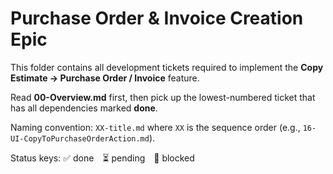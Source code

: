 # Purchase Order & Invoice Creation Epic

This folder contains all development tickets required to implement the **Copy Estimate → Purchase Order / Invoice** feature.

Read **00-Overview.md** first, then pick up the lowest-numbered ticket that has all dependencies marked **done**.

Naming convention: `XX-title.md` where `XX` is the sequence order (e.g., `16-UI-CopyToPurchaseOrderAction.md`).

Status keys: ✅ done ⏳ pending 🛑 blocked
